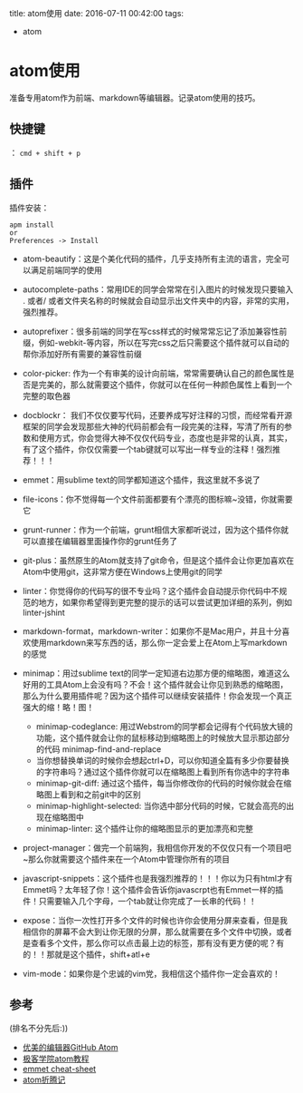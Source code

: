 title: atom使用
date: 2016-07-11 00:42:00
tags:
- atom

# atom使用

准备专用atom作为前端、markdown等编辑器。记录atom使用的技巧。

## 快捷键

： `cmd + shift + p`

## 插件

插件安装：

	apm install
	or
	Preferences -> Install	
	
	
* atom-beautify：这是个美化代码的插件，几乎支持所有主流的语言，完全可以满足前端同学的使用
* autocomplete-paths：常用IDE的同学会常常在引入图片的时候发现只要输入 . 或者/ 或者文件夹名称的时候就会自动显示出文件夹中的内容，非常的实用，强烈推荐。
* autoprefixer：很多前端的同学在写css样式的时候常常忘记了添加兼容性前缀，例如-webkit-等内容，所以在写完css之后只需要这个插件就可以自动的帮你添加好所有需要的兼容性前缀
* color-picker: 作为一个有审美的设计向前端，常常需要确认自己的颜色属性是否是完美的，那么就需要这个插件，你就可以在任何一种颜色属性上看到一个完整的取色器
* docblockr： 我们不仅仅要写代码，还要养成写好注释的习惯，而经常看开源框架的同学会发现那些大神的代码前都会有一段完美的注释，写清了所有的参数和使用方式，你会觉得大神不仅仅代码专业，态度也是非常的认真，其实，有了这个插件，你仅仅需要一个tab键就可以写出一样专业的注释！强烈推荐！！！
* emmet：用sublime text的同学都知道这个插件，我这里就不多说了
* file-icons：你不觉得每一个文件前面都要有个漂亮的图标嘛~没错，你就需要它
* grunt-runner：作为一个前端，grunt相信大家都听说过，因为这个插件你就可以直接在编辑器里面操作你的grunt任务了
* git-plus：虽然原生的Atom就支持了git命令，但是这个插件会让你更加喜欢在Atom中使用git，这非常方便在Windows上使用git的同学
* linter：你觉得你的代码写的很不专业吗？这个插件会自动提示你代码中不规范的地方，如果你希望得到更完整的提示的话可以尝试更加详细的系列，例如linter-jshint
* markdown-format，markdown-writer：如果你不是Mac用户，并且十分喜欢使用markdown来写东西的话，那么你一定会爱上在Atom上写markdown的感觉
* minimap：用过sublime text的同学一定知道右边那方便的缩略图，难道这么好用的工具Atom上会没有吗？不会！这个插件就会让你见到熟悉的缩略图，那么为什么要用插件呢？因为这个插件可以继续安装插件！你会发现一个真正强大的缩！略！图！

	* minimap-codeglance: 用过Webstrom的同学都会记得有个代码放大镜的功能，这个插件就会让你的鼠标移动到缩略图上的时候放大显示那边部分的代码
minimap-find-and-replace
	* 当你想替换单词的时候你会想起ctrl+D，可以你知道全篇有多少你要替换的字符串吗？通过这个插件你就可以在缩略图上看到所有你选中的字符串
	* minimap-git-diff: 通过这个插件，每当你修改你的代码的时候你就会在缩略图上看到和之前git中的区别
	* minimap-highlight-selected: 当你选中部分代码的时候，它就会高亮的出现在缩略图中
	* minimap-linter: 这个插件让你的缩略图显示的更加漂亮和完整

* project-manager：做完一个前端狗，我相信你开发的不仅仅只有一个项目吧~那么你就需要这个插件来在一个Atom中管理你所有的项目
* javascript-snippets：这个插件也是我强烈推荐的！！！你以为只有html才有Emmet吗？太年轻了你！这个插件会告诉你javascrpt也有Emmet一样的插件！只需要输入几个字母，一个tab就让你完成了一长串的代码！！ 
* expose：当你一次性打开多个文件的时候也许你会使用分屏来查看，但是我相信你的屏幕不会大到让你无限的分屏，那么就需要在多个文件中切换，或者是查看多个文件，那么你可以点击最上边的标签，那有没有更方便的呢？有的！！那就是这个插件，shift+atl+e
* vim-mode：如果你是个忠诚的vim党，我相信这个插件你一定会喜欢的！


## 参考

(排名不分先后:))

* [优美的编辑器GitHub Atom](http://www.mamicode.com/info-detail-1060353.html)
* [极客学院atom教程](http://wiki.jikexueyuan.com/project/atom/)
* [emmet cheat-sheet](http://docs.emmet.io/cheat-sheet/)
* [atom折腾记](http://blog.csdn.net/bomess/article/category/3202419)
